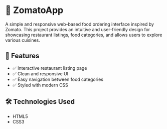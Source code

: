 # 🍔 ZomatoApp

A simple and responsive web-based food ordering interface inspired by Zomato. This project provides an intuitive and user-friendly design for showcasing restaurant listings, food categories, and allows users to explore various cuisines.

## 📌 Features

- ✅ Interactive restaurant listing page
- ✅ Clean and responsive UI
- ✅ Easy navigation between food categories
- ✅ Styled with modern CSS

## 🛠️ Technologies Used

- HTML5
- CSS3

